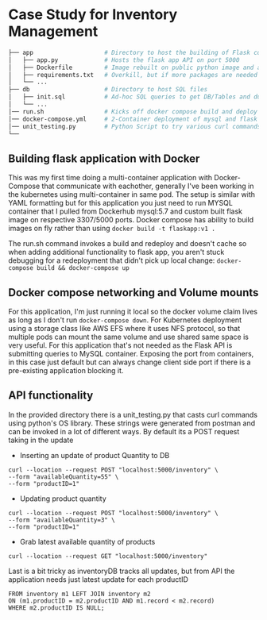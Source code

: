
# Case Study for Inventory Management
``` bash
├── app                    # Directory to host the building of Flask container
│   ├── app.py             # Hosts the flask app API on port 5000
│   ├── Dockerfile         # Image rebuilt on public python image and adding in app.py
│   ├── requirements.txt   # Overkill, but if more packages are needed this is cleaner
│   └── ...                
├── db                     # Directory to host SQL files
│   ├── init.sql           # Ad-hoc SQL queries to get DB/Tables and dummy data inserted
│   └── ...                
│── run.sh                 # Kicks off docker compose build and deploy - Nice to have for testing
│── docker-compose.yml     # 2-Container deployment of mysql and flask app
│── unit_testing.py        # Python Script to try various curl commands for POST/GET
└──
```

## Building flask application with Docker

This was my first time doing a multi-container application with Docker-Compose that communicate with eachother, generally I've been working in the kubernetes using multi-container in same pod. The setup is similar with YAML formatting but for this application you just need to run MYSQL container that I pulled from Dockerhub mysql:5.7 and custom built flask image on respective 3307/5000 ports. Docker compose has ability to build images on fly rather than using ```docker build -t flaskapp:v1 . ```

The run.sh command invokes a build and redeploy and doesn't cache so when adding additional functionality to flask app, you aren't stuck debugging for a redeployment that didn't pick up local change: ```docker-compose build && docker-compose up ```

## Docker compose networking and Volume mounts

For this application, I'm just running it local so the docker volume claim lives as long as I don't run ```docker-compose down```. For Kubernetes deployment using a storage class like AWS EFS where it uses NFS protocol, so that multiple pods can mount the same volume and use shared same space is very useful. For this application that's not needed as the Flask API is submitting queries to MySQL container. Exposing the port from containers, in this case just default but can always change client side port if there is a pre-existing application blocking it.

## API functionality

In the provided directory there is a unit_testing.py that casts curl commands using python's OS library. These strings were generated from postman and can be invoked in a lot of different ways. By default its a POST request taking in the update

* Inserting an update of product Quantity to DB

```
curl --location --request POST "localhost:5000/inventory" \
--form "availableQuantity=55" \
--form "productID=1"
```

* Updating product quantity

```
curl --location --request POST "localhost:5000/inventory" \
--form "availableQuantity=3" \
--form "productID=1"
```

* Grab latest available quantity of products
```
curl --location --request GET "localhost:5000/inventory"
```

Last is a bit tricky as inventoryDB tracks all updates, but from API the application needs just latest update for each productID

```SELECT m1.productId,m1.availableQuantity
FROM inventory m1 LEFT JOIN inventory m2
ON (m1.productID = m2.productID AND m1.record < m2.record)
WHERE m2.productID IS NULL;
```
